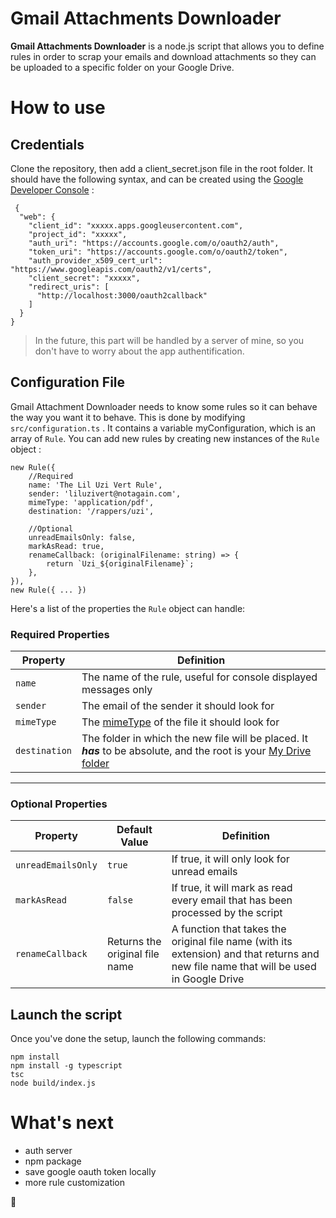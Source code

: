 
# Gmail Attachments Downloader

**Gmail Attachments Downloader** is a node.js script that allows you to define rules in order to scrap your emails and download attachments so they can be uploaded to a specific folder on your Google Drive.


# How to use

## Credentials
Clone the repository, then add a client_secret.json file in the root folder. It should have the following syntax, and can be created using the [Google Developer Console](https://console.developers.google.com/projectcreate) :

     {
      "web": {
        "client_id": "xxxxx.apps.googleusercontent.com",
        "project_id": "xxxxx",
        "auth_uri": "https://accounts.google.com/o/oauth2/auth",
        "token_uri": "https://accounts.google.com/o/oauth2/token",
        "auth_provider_x509_cert_url": "https://www.googleapis.com/oauth2/v1/certs",
        "client_secret": "xxxxx",
        "redirect_uris": [
          "http://localhost:3000/oauth2callback"
        ]
      }
    }

> In the future, this part will be handled by a server of mine, so you don't have to worry about the app authentification.
## Configuration File 
Gmail Attachment Downloader needs to know some rules so it can behave the way you want it to behave. This is done by modifying `src/configuration.ts` .
It contains a variable myConfiguration, which is an array of `Rule`.
You can add new rules by creating new instances of the `Rule` object :
   

    new Rule({
	    //Required
        name: 'The Lil Uzi Vert Rule',
        sender: 'liluzivert@notagain.com',
        mimeType: 'application/pdf',
        destination: '/rappers/uzi',
    
        //Optional
        unreadEmailsOnly: false,
        markAsRead: true,
        renameCallback: (originalFilename: string) => {
			return `Uzi_${originalFilename}`;
        },
    }),
    new Rule({ ... })
Here's a list of the properties the `Rule` object can handle: 
### Required Properties
| **Property** | **Definition**
|--|--|
| `name` | The name of the rule, useful for console displayed messages only
| `sender` | The email of the sender it should look for
| `mimeType` | The [mimeType](https://en.wikipedia.org/wiki/Media_type) of the file it should look for
| `destination` | The folder in which the new file will be placed. It ***has*** to be absolute, and the root is your [My Drive folder](https://drive.google.com/drive/my-drive)


----------


### Optional Properties
| **Property** | **Default Value** | **Definition**
|--|--|--|
| `unreadEmailsOnly` | `true` | If true, it will only look for unread emails
| `markAsRead` | `false` | If true, it will mark as read every email that has been processed by the script
| `renameCallback` | Returns the original file name | A function that takes the original file name (with its extension) and that returns and new file name that will be used in Google Drive

## Launch the script

Once you've done the setup, launch the following commands:

    npm install
    npm install -g typescript
    tsc
    node build/index.js

# What's next

 - auth server
 - npm package
 - save google oauth token locally
 - more rule customization 

:watermelon: